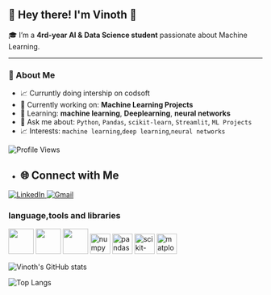 ## 👋 Hey there! I'm Vinoth 🙌

🎓 I’m a **4rd-year AI & Data Science student** passionate about Machine Learning.

---

### 🚀 About Me
- 📈 Curruntly doing intership on codsoft
- 🔭 Currently working on: **Machine Learning Projects**
- 🌱 Learning: **machine learning**, **Deeplearning**, **neural networks**
- 💬 Ask me about: `Python`, `Pandas`, `scikit-learn`, `Streamlit`, `ML Projects`
- 📈 Interests: `machine learning`,`deep learning`,`neural networks`


![Profile Views](https://komarev.com/ghpvc/?username=vinoth-G18&color=blue)
- ## 🌐 Connect with Me

<p align="left">
  <a href="www.linkedin.com/in/vinoth-g18"target="_blank">
    <img src="https://img.shields.io/badge/LinkedIn-%230077B5.svg?&style=for-the-badge&logo=linkedin&logoColor=white" alt="LinkedIn"/>
  </a>
  <a href="mailto:vinothvinothg1812@gmail.com">
    <img src="https://img.shields.io/badge/Gmail-D14836?style=for-the-badge&logo=gmail&logoColor=white" alt="Gmail"/>
  </a>

</p>



### language,tools and libraries

<p align="left">
<img height="50" width="50" src="https://img.icons8.com/color/48/000000/python.png"/> 
<img height="50" width="50" src="https://img.icons8.com/color/48/000000/visual-studio-code-2019.png"/> <img height="50" width="50" src="https://img.icons8.com/color/48/000000/pycharm.png"/>
<img src="https://cdn.jsdelivr.net/gh/devicons/devicon/icons/numpy/numpy-original.svg" height="40" alt="numpy"/>
<img src="https://cdn.jsdelivr.net/gh/devicons/devicon/icons/pandas/pandas-original.svg" height="40" alt="pandas"/>
<img src="https://cdn.jsdelivr.net/gh/devicons/devicon/icons/scikitlearn/scikitlearn-original.svg" height="40" alt="scikit-learn"/>
<img src="https://upload.wikimedia.org/wikipedia/commons/8/84/Matplotlib_icon.svg" height="40" alt="matplotlib"/>
</p>


![Vinoth's GitHub stats](https://github-readme-activity-graph.vercel.app/graph?username=vinoth-G18)

![Top Langs](https://github-readme-stats.vercel.app/api/top-langs/?username=vinoth-G18&layout=compact)






